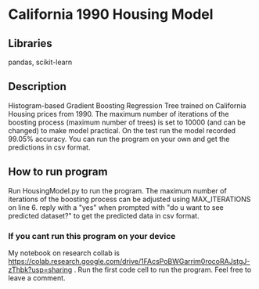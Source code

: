 # California 1990 Housing Model

## Libraries
pandas, scikit-learn

## Description
Histogram-based Gradient Boosting Regression Tree trained on California Housing prices from 1990.  The maximum number of iterations of the boosting process (maximum number of trees) is set to 10000 (and can be changed) to make model practical.  On the test run the model recorded 99.05% accuracy.  You can run the program on your own and get the predictions in csv format.

## How to run program
Run HousingModel.py to run the program.  The maximum number of iterations of the boosting process can be adjusted using MAX_ITERATIONS on line 6.  reply with a "yes" when prompted with "do u want to see predicted dataset?" to get the predicted data in csv format.

###  If you cant run this program on your device
My notebook on research collab is https://colab.research.google.com/drive/1FAcsPoBWGarrim0rocoRAJstgJ-zThbk?usp=sharing .  Run the first code cell to run the program.  Feel free to leave a comment.
